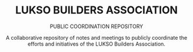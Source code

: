 <div align="center">

# LUKSO BUILDERS ASSOCIATION</br> 
PUBLIC COORDINATION REPOSITORY

A collaborative repository of notes and meetings to publicly coordinate the efforts and initiatives of the LUKSO Builders Association.

</div>
